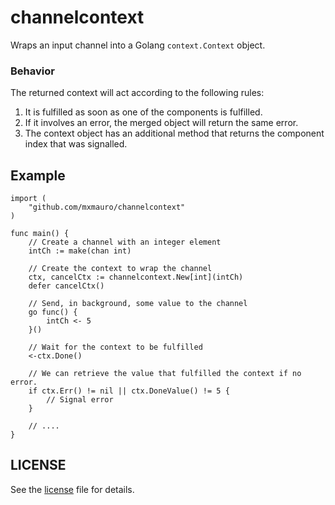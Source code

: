 # channelcontext

Wraps an input channel into a Golang `context.Context` object.

### Behavior

The returned context will act according to the following rules:

1. It is fulfilled as soon as one of the components is fulfilled.
2. If it involves an error, the merged object will return the same error.
3. The context object has an additional method that returns the component index that was signalled.


## Example

```golang
import (
    "github.com/mxmauro/channelcontext"
)

func main() {
    // Create a channel with an integer element
    intCh := make(chan int)

    // Create the context to wrap the channel
    ctx, cancelCtx := channelcontext.New[int](intCh)
    defer cancelCtx()

    // Send, in background, some value to the channel
    go func() {
        intCh <- 5
    }()

    // Wait for the context to be fulfilled
    <-ctx.Done()

    // We can retrieve the value that fulfilled the context if no error.
    if ctx.Err() != nil || ctx.DoneValue() != 5 {
        // Signal error
    }

    // ....
}
```

## LICENSE

See the [license](LICENSE) file for details.
